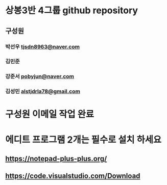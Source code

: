 # 상봉3반 4그룹 github repository

## 구성원

### 박선우 tjsdn8963@naver.com

### 김민준

### 강준서 pobyjun@naver.com

### 김성민 alstjdrla78@gmail.com

# 구성원 이메일 작업 완료

# 에디트 프로그램 2개는 필수로 설치 하세요

## https://notepad-plus-plus.org/
## https://code.visualstudio.com/Download
